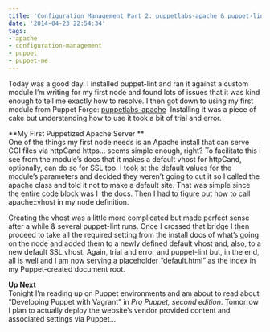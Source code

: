 ```yaml
---
title: 'Configuration Management Part 2: puppetlabs-apache & puppet-lint'
date: '2014-04-23 22:54:34'
tags:
- apache
- configuration-management
- puppet
- puppet-me
---
```



Today was a good day. I installed puppet-lint and ran it against a custom module I’m writing for my first node and found lots of issues that it was kind enough to tell me exactly how to resolve. I then got down to using my first module from Puppet Forge: [puppetlabs-apache](http://bit.ly/1nq94vg)  Installing it was a piece of cake but understanding how to use it took a bit of trial and error.

**My First Puppetized Apache Server **  
 One of the things my first node needs is an Apache install that can serve CGI files via httpand https… seems simple enough, right? To facilitate this I see from the module’s docs that it makes a default vhost for httpand, optionally, can do so for SSL too. I took at the default values for the module’s parameters and decided they weren’t going to cut it so I called the apache class and told it not to make a default site. That was simple since the entire code block was I  the docs. Then I had to figure out how to call apache::vhost in my node definition.

Creating the vhost was a little more complicated but made perfect sense after a while & several puppet-lint runs. Once I crossed that bridge I then proceed to take all the required setting from the install docs of what’s going on the node and added them to a newly defined default vhost and, also, to a new default SSL vhost. Again, trial and error and puppet-lint but, in the end, all is well and I am now serving a placeholder “default.html” as the index in my Puppet-created document root.

**Up Next**  
 Tonight I’m reading up on Puppet environments and am about to read about “Developing Puppet with Vagrant” in *Pro Puppet, second edition*. Tomorrow I plan to actually deploy the website’s vendor provided content and associated settings via Puppet…



